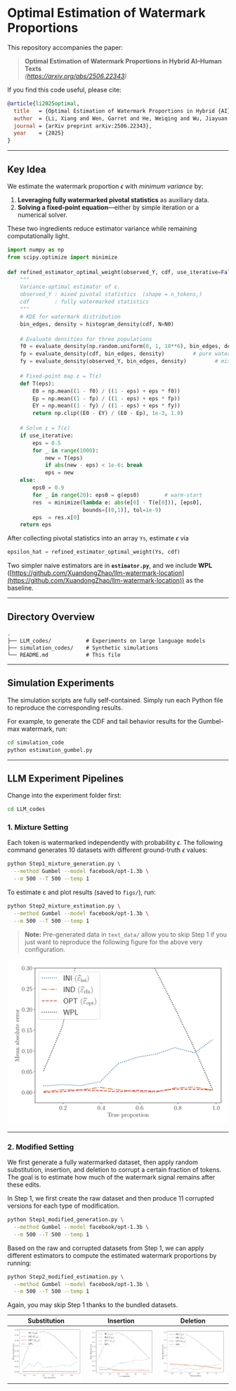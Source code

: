 # Optimal Estimation of Watermark Proportions

This repository accompanies the paper:

> **Optimal Estimation of Watermark Proportions in Hybrid AI–Human Texts**  
> *(https://arxiv.org/abs/2506.22343)*

If you find this code useful, please cite:

```bibtex
@article{li2025optimal,
  title   = {Optimal Estimation of Watermark Proportions in Hybrid {AI}–Human Texts},
  author  = {Li, Xiang and Wen, Garret and He, Weiqing and Wu, Jiayuan and Long, Qi and Su, Weijie J},
  journal = {arXiv preprint arXiv:2506.22343},
  year    = {2025}
}
````

---

## Key Idea

We estimate the watermark proportion $\epsilon$ with *minimum variance* by:

1. **Leveraging fully watermarked pivotal statistics** as auxiliary data.
2. **Solving a fixed-point equation**—either by simple iteration or a numerical solver.

These two ingredients reduce estimator variance while remaining computationally light.

```python
import numpy as np
from scipy.optimize import minimize

def refined_estimator_optimal_weight(observed_Y, cdf, use_iterative=False, N0=500):
    """
    Variance-optimal estimator of ε.
    observed_Y : mixed pivotal statistics  (shape = n_tokens,)
    cdf        : fully watermarked statistics
    """
    # KDE for watermark distribution
    bin_edges, density = histogram_density(cdf, N=N0)

    # Evaluate densities for three populations
    f0 = evaluate_density(np.random.uniform(0, 1, 10**6), bin_edges, density)  # pure null
    fp = evaluate_density(cdf, bin_edges, density)         # pure watermark
    fy = evaluate_density(observed_Y, bin_edges, density)         # mixture

    # Fixed-point map ε ↦ T(ε)
    def T(eps):
        E0 = np.mean((1 - f0) / ((1 - eps) + eps * f0))
        Ep = np.mean((1 - fp) / ((1 - eps) + eps * fp))
        EY = np.mean((1 - fy) / ((1 - eps) + eps * fy))
        return np.clip((E0 - EY) / (E0 - Ep), 1e-3, 1.0)

    # Solve ε = T(ε)
    if use_iterative:
        eps = 0.5
        for _ in range(1000):
            new = T(eps)
            if abs(new - eps) < 1e-6: break
            eps = new
    else:
        eps0 = 0.9
        for _ in range(20): eps0 = g(eps0)        # warm-start
        res  = minimize(lambda e: abs(e[0] - T(e[0])), [eps0],
                        bounds=[(0,1)], tol=1e-9)
        eps  = res.x[0]
    return eps
```

After collecting pivotal statistics into an array `Ys`, estimate $\epsilon$ via

```python
epsilon_hat = refined_estimator_optimal_weight(Ys, cdf)
```

Two simpler naive estimators are in **`estimator.py`**, and we include **WPL**
([https://github.com/XuandongZhao/llm-watermark-location](https://github.com/XuandongZhao/llm-watermark-location)) as the baseline.

---

## Directory Overview

```text
.
├── LLM_codes/           # Experiments on large language models
├── simulation_codes/    # Synthetic simulations
└── README.md            # This file
```
---

## Simulation Experiments

The simulation scripts are fully self-contained. Simply run each Python file to reproduce the corresponding results.

For example, to generate the CDF and tail behavior results for the Gumbel-max watermark, run:

```bash
cd simulation_code
python estimation_gumbel.py
```

---
## LLM Experiment Pipelines

Change into the experiment folder first:

```bash
cd LLM_codes
```

### 1. Mixture Setting

Each token is watermarked independently with probability $\epsilon$.
The following command generates 10 datasets with different ground-truth $\epsilon$ values:

```bash
python Step1_mixture_generation.py \
  --method Gumbel --model facebook/opt-1.3b \
  --m 500 --T 500 --temp 1
```

To estimate ε and plot results (saved to `figs/`), run:

```bash
python Step2_mixture_estimation.py \
  --method Gumbel --model facebook/opt-1.3b \
  --m 500 --T 500 --temp 1
```

> **Note:** Pre-generated data in `text_data/` allow you to skip Step 1 if you just want to reproduce the following figure for the above very configuration.
<p align="center">
  <img src="LLM_code/figs/c4-miture-1p3B-Gumbel-N0500-temp1-IterFalse.png" alt="Mean absolute error" width="500">
</p>

---

### 2. Modified Setting

We first generate a fully watermarked dataset, then apply random substitution, insertion, and deletion to corrupt a certain fraction of tokens.
The goal is to estimate how much of the watermark signal remains after these edits.

In Step 1, we first create the raw dataset and then produce 11 corrupted versions for each type of modification.

```bash
python Step1_modified_generation.py \
  --method Gumbel --model facebook/opt-1.3b \
  --m 500 --T 500 --temp 1
```

Based on the raw and corrupted datasets from Step 1, we can apply different estimators to compute the estimated watermark proportions by running:

```bash
python Step2_modified_estimation.py \
  --method Gumbel --model facebook/opt-1.3b \
  --m 500 --T 500 --temp 1
```
Again, you may skip Step 1 thanks to the bundled datasets.

| Substitution | Insertion | Deletion |
|--------------|-----------|----------|
| <img src="LLM_code/figs/c4-sub-1p3B-Gumbel-N0500-temp1-IterFalse.png" width="250"> | <img src="LLM_code/figs/c4-ins-1p3B-Gumbel-N0500-temp1-IterFalse.png" width="250"> | <img src="LLM_code/figs/c4-del-1p3B-Gumbel-N0500-temp1-IterFalse.png" width="250"> |
